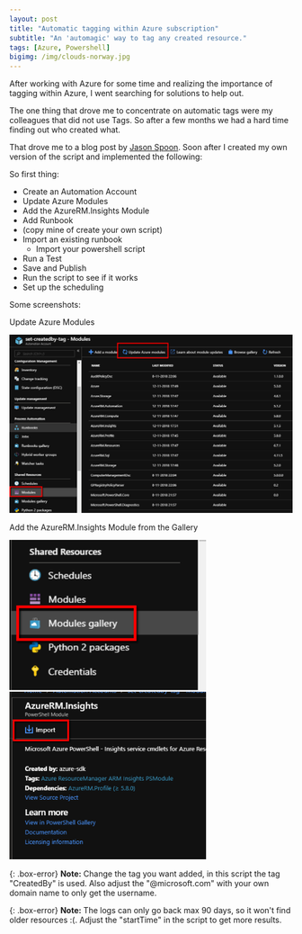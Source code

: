 ```yaml
---
layout: post
title: "Automatic tagging within Azure subscription"
subtitle: "An 'automagic' way to tag any created resource."
tags: [Azure, Powershell]
bigimg: /img/clouds-norway.jpg
---
```


After working with Azure for some time and realizing the importance of tagging within Azure, I went searching for solutions to help out.

The one thing that drove me to concentrate on automatic tags were my colleagues that did not use Tags. So after a few months we had a hard time finding out who created what.

That drove me to a blog post by [Jason Spoon](http://jasonpoon.ca/tagging-azure-resource-group-with-owners/). Soon after I created my own version of the script and implemented the following:

So first thing:

- Create an Automation Account
- Update Azure Modules
- Add the AzureRM.Insights Module
- Add Runbook
- (copy mine of create your own script)
- Import an existing runbook
  - Import your powershell script
- Run a Test
- Save and Publish
- Run the script to see if it works
- Set up the scheduling

Some screenshots:

Update Azure Modules
<tr>
<td> <img src="/img/azure-modules-update.png" alt="azure-modules-update"/> </td>
</tr>

Add the AzureRM.Insights Module from the Gallery
<tr>
<td> <img src="/img/azure-modules-gallery.png" alt="azure-modules-gallery" style="width: 350px;"/> </td>
<td> <img src="/img/azure-modules-import.png" alt="azure-modules-import" style="width: 350px;"/> </td>
</tr>

{: .box-error}
**Note:** Change the tag you want added, in this script the tag "CreatedBy" is used.  Also adjust the "@microsoft.com" with your own domain name to only get the username.

{: .box-error}
**Note:** The logs can only go back max 90 days, so it won't find older resources :(. Adjust the "startTime" in the script to get more results.

<script src="https://gist.github.com/energetic-it/87ecbd1ffa428aed7abadc0d6d74b62d.js"></script>